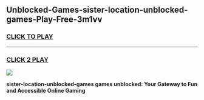 
## Unblocked-Games-sister-location-unblocked-games-Play-Free-3m1vv
<h3>
<a href="https://premium76.site?title=sister-location-unblocked-games&ref=17A">CLICK TO PLAY</a></h3>
<hr>

<h3>
<a href="https://premium76.site?title=sister-location-unblocked-games&ref=17A">CLICK 2 PLAY</a>
  
</h3>

<a href="https://premium76.site?title=sister-location-unblocked-games&ref=17A"><img src="https://clearcache.store/games.png"></a>


**sister-location-unblocked-games games unblocked: Your Gateway to Fun and Accessible Online Gaming**

